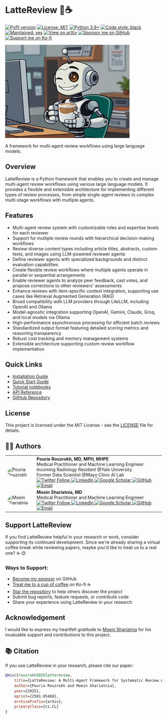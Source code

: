 # LatteReview 🤖☕

[![PyPI version](https://badge.fury.io/py/lattereview.svg)](https://badge.fury.io/py/lattereview)
[![License: MIT](https://img.shields.io/badge/License-MIT-yellow.svg)](https://opensource.org/licenses/MIT)
[![Python 3.9+](https://img.shields.io/badge/python-3.9+-blue.svg)](https://www.python.org/downloads/)
[![Code style: black](https://img.shields.io/badge/code%20style-black-000000.svg)](https://github.com/psf/black)  
[![Maintained: yes](https://img.shields.io/badge/Maintained%3F-yes-green.svg)](https://github.com/prouzrokh/lattereview)
[![View on arXiv](https://img.shields.io/badge/arXiv-View%20Paper-orange)](https://arxiv.org/abs/2501.05468)
[![Sponsor me on GitHub](https://img.shields.io/badge/Sponsor%20me-GitHub%20Sponsors-pink.svg)](https://github.com/sponsors/PouriaRouzrokh)
[![Support me on Ko-fi](https://img.shields.io/badge/Support%20me-Ko--fi-orange.svg?logo=ko-fi&logoColor=white)](http://ko-fi.com/pouriarouzrokh)

<p><img src="images/robot.png" width="400"></p>

A framework for multi-agent review workflows using large language models.

## Overview

LatteReview is a Python framework that enables you to create and manage multi-agent review workflows using various large language models. It provides a flexible and extensible architecture for implementing different types of review processes, from simple single-agent reviews to complex multi-stage workflows with multiple agents.

## Features

- Multi-agent review system with customizable roles and expertise levels for each reviewer
- Support for multiple review rounds with hierarchical decision-making workflows
- Review diverse content types including article titles, abstracts, custom texts, and images using LLM-powered reviewer agents
- Define reviewer agents with specialized backgrounds and distinct evaluation capabilities
- Create flexible review workflows where multiple agents operate in parallel or sequential arrangements
- Enable reviewer agents to analyze peer feedback, cast votes, and propose corrections to other reviewers' assessments
- Enhance reviews with item-specific context integration, supporting use cases like Retrieval Augmented Generation (RAG)
- Broad compatibility with LLM providers through LiteLLM, including OpenAI and Ollama
- Model-agnostic integration supporting OpenAI, Gemini, Claude, Groq, and local models via Ollama
- High-performance asynchronous processing for efficient batch reviews
- Standardized output format featuring detailed scoring metrics and reasoning transparency
- Robust cost tracking and memory management systems
- Extensible architecture supporting custom review workflow implementation

## Quick Links

- [Installation Guide](installation.md)
- [Quick Start Guide](quickstart.md)
- [Tutorial notebooks](https://github.com/PouriaRouzrokh/LatteReview/tree/main/tutorials)
- [API Reference](api/workflows.md)
- [GitHub Repository](https://github.com/PouriaRouzrokh/LatteReview)

## License

This project is licensed under the MIT License - see the [LICENSE](https://github.com/PouriaRouzrokh/LatteReview/blob/main/LICENSE) file for details.

## 👨‍💻 Authors

<table border="0">
<tr>
<td style="width: 80px;">
<img src="https://github.com/PouriaRouzrokh.png?size=80" alt="Pouria Rouzrokh" style="border-radius: 50%;" />
</td>
<td>
<strong>Pouria Rouzrokh, MD, MPH, MHPE</strong><br>
Medical Practitioner and Machine Learning Engineer<br>
Incoming Radiology Resident @Yale University<br>
Former Data Scientist @Mayo Clinic AI Lab<br>
<a href="https://x.com/prouzrokh">
  <img src="https://img.shields.io/twitter/follow/prouzrokh?style=social" alt="Twitter Follow" />
</a>
<a href="https://linkedin.com/in/pouria-rouzrokh">
  <img src="https://img.shields.io/badge/LinkedIn-Connect-blue" alt="LinkedIn" />
</a>
<a href="https://scholar.google.com/citations?user=Ksv9I0sAAAAJ&hl=en">
  <img src="https://img.shields.io/badge/Google%20Scholar-Profile-green" alt="Google Scholar" />
</a>
<a href="https://github.com/PouriaRouzrokh">
  <img src="https://img.shields.io/badge/GitHub-Profile-black" alt="GitHub" />
</a>
<a href="mailto:po.rouzrokh@gmail.com">
  <img src="https://img.shields.io/badge/Email-Contact-red" alt="Email" />
</a>
</td>
</tr>

<tr>
<td style="width: 80px;">
<img src="https://github.com/moein-shariatnia.png?size=80" alt="Moein Shariatnia" style="border-radius: 50%;" />
</td>
<td>
<strong>Moein Shariatnia, MD</strong><br>
Medical Practitioner and Machine Learning Engineer<br>
<a href="https://x.com/MoeinShariatnia">
  <img src="https://img.shields.io/twitter/follow/MoeinShariatnia?style=social" alt="Twitter Follow" />
</a>
<a href="https://www.linkedin.com/in/moein-shariatnia">
  <img src="https://img.shields.io/badge/LinkedIn-Connect-blue" alt="LinkedIn" />
</a>
<a href="https://scholar.google.com/citations?user=YLHsTOUAAAAJ&hl=en">
  <img src="https://img.shields.io/badge/Google%20Scholar-Profile-green" alt="Google Scholar" />
</a>
<a href="https://github.com/moein-shariatnia">
  <img src="https://img.shields.io/badge/GitHub-Profile-black" alt="GitHub" />
</a>
<a href="mailto:moein.shariatnia@gmail.com">
  <img src="https://img.shields.io/badge/Email-Contact-red" alt="Email" />
</a>
</td>
</tr>
</table>

## Support LatteReview

If you find LatteReview helpful in your research or work, consider supporting its continued development. Since we're already sharing a virtual coffee break while reviewing papers, maybe you'd like to treat us to a real one? ☕ 😊

### Ways to Support:

- [Become my sponsor](https://github.com/sponsors/PouriaRouzrokh) on GitHub
- [Treat me to a cup of coffee](http://ko-fi.com/pouriarouzrokh) on Ko-fi ☕
- [Star the repository](https://github.com/PouriaRouzrokh/LatteReview) to help others discover the project
- Submit bug reports, feature requests, or contribute code
- Share your experience using LatteReview in your research

## Acknowledgement

I would like to express my heartfelt gratitude to [Moein Shariatnia](https://github.com/moein-shariatnia) for his invaluable support and contributions to this project.

## 📚 Citation

If you use LatteReview in your research, please cite our paper:

```bibtex
@misc{rouzrokh2025lattereview,
    title={LatteReview: A Multi-Agent Framework for Systematic Review Automation Using Large Language Models},
    author={Pouria Rouzrokh and Moein Shariatnia},
    year={2025},
    eprint={2501.05468},
    archivePrefix={arXiv},
    primaryClass={cs.CL}
}
```
